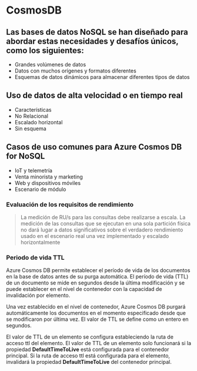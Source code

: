 # CosmosDB
## Las bases de datos NoSQL se han diseñado para abordar estas necesidades y desafíos únicos, como los siguientes:

- Grandes volúmenes de datos
- Datos con muchos orígenes y formatos diferentes
- Esquemas de datos dinámicos para almacenar diferentes tipos de datos

## Uso de datos de alta velocidad o en tiempo real

- Características
- No Relacional
- Escalado horizontal
- Sin esquema

## Casos de uso comunes para Azure Cosmos DB for NoSQL
- IoT y telemetría
- Venta minorista y marketing
- Web y dispositivos móviles
- Escenario de módulo

### Evaluación de los requisitos de rendimiento


> La medición de RU/s para las consultas debe realizarse a escala. La medición de las consultas que se ejecutan en una sola partición física no dará lugar a datos significativos sobre el verdadero rendimiento usado en el escenario real una vez implementado y escalado horizontalmente 

### Periodo de vida TTL

Azure Cosmos DB permite establecer el período de vida de los documentos en la base de datos antes de su purga automática. El período de vida (TTL) de un documento se mide en segundos desde la última modificación y se puede establecer en el nivel de contenedor con la capacidad de invalidación por elemento.

Una vez establecido en el nivel de contenedor, Azure Cosmos DB purgará automáticamente los documentos en el momento especificado desde que se modificaron por última vez. El valor de TTL se define como un entero en segundos.

El valor de TTL de un elemento se configura estableciendo la ruta de acceso ttl del elemento. El valor de TTL de un elemento solo funcionará si la propiedad **DefaultTimeToLive** está configurada para el contenedor principal. Si la ruta de acceso ttl está configurada para el elemento, invalidará la propiedad **DefaultTimeToLive** del contenedor principal.
